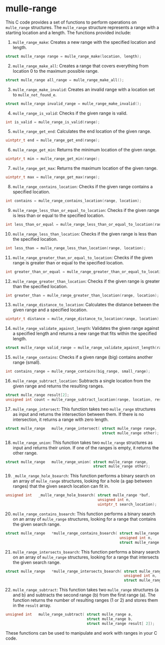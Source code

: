 # mulle-range

This C code provides a set of functions to perform operations on `mulle_range` structures. The `mulle_range` structure represents a range with a starting
location and a length. The functions provided include:


1. `mulle_range_make`: Creates a new range with the specified location and length.

```c
struct mulle_range range = mulle_range_make(location, length);
```

2. `mulle_range_make_all`: Creates a range that covers everything from location 0 to the maximum possible range.

```c
struct mulle_range all_range = mulle_range_make_all();
```

3. `mulle_range_make_invalid`: Creates an invalid range with a location set to `mulle_not_found_e`.

```c
struct mulle_range invalid_range = mulle_range_make_invalid();
```

4. `mulle_range_is_valid`: Checks if the given range is valid.

```c
int is_valid = mulle_range_is_valid(range);
```

5. `mulle_range_get_end`: Calculates the end location of the given range.

```c
uintptr_t end = mulle_range_get_end(range);
```

6. `mulle_range_get_min`: Returns the minimum location of the given range.

```c
uintptr_t min = mulle_range_get_min(range);
```

7. `mulle_range_get_max`: Returns the maximum location of the given range.

```c
uintptr_t max = mulle_range_get_max(range);
```

8. `mulle_range_contains_location`: Checks if the given range contains a specified location.

```c
int contains = mulle_range_contains_location(range, location);
```

9. `mulle_range_less_than_or_equal_to_location`: Checks if the given range is less than or equal to the specified location.

```c
int less_than_or_equal = mulle_range_less_than_or_equal_to_location(range, location);
```

10. `mulle_range_less_than_location`: Checks if the given range is less than the specified location.

```c
int less_than = mulle_range_less_than_location(range, location);
```

11. `mulle_range_greater_than_or_equal_to_location`: Checks if the given range is greater than or equal to the specified location.

```c
int greater_than_or_equal = mulle_range_greater_than_or_equal_to_location(range, location);
```

12. `mulle_range_greater_than_location`: Checks if the given range is greater than the specified location.

```c
int greater_than = mulle_range_greater_than_location(range, location);
```

13. `mulle_range_distance_to_location`: Calculates the distance between the given range and a specified location.

```c
uintptr_t distance = mulle_range_distance_to_location(range, location);
```

14. `mulle_range_validate_against_length`: Validates the given range against a specified length and returns a new range that fits within the specified length.

```c
struct mulle_range valid_range = mulle_range_validate_against_length(range, length);
```

15. `mulle_range_contains`: Checks if a given range (big) contains another range (small).

```c
int contains_range = mulle_range_contains(big_range, small_range);
```

16. `mulle_range_subtract_location`: Subtracts a single location from the given range and returns the resulting ranges.

```c
struct mulle_range result[2];
unsigned int count = mulle_range_subtract_location(range, location, result);
```

17. `mulle_range_intersect`: This function takes two `mulle_range` structures as input and returns the intersection between them. If there is no intersection, it returns a range with zero length.

```c
struct mulle_range   mulle_range_intersect( struct mulle_range range,
                                            struct mulle_range other);
```

18. `mulle_range_union`: This function takes two `mulle_range` structures as input and returns their union. If one of the ranges is empty, it returns the other range.

```c
struct mulle_range   mulle_range_union( struct mulle_range range,
                                        struct mulle_range other);
```

19. `_mulle_range_hole_bsearch`: This function performs a binary search on an array of `mulle_range` structures, looking for a hole (a gap between ranges) that the given search location can fit in.

```c
unsigned int   _mulle_range_hole_bsearch( struct mulle_range *buf,
                                          unsigned int n,
                                          uintptr_t search_location);
```

20. `mulle_range_contains_bsearch`: This function performs a binary search on an array of `mulle_range` structures, looking for a range that contains the given search range.

```c
struct mulle_range   *mulle_range_contains_bsearch( struct mulle_range *buf,
                                                    unsigned int n,
                                                    struct mulle_range search);
```

21. `mulle_range_intersects_bsearch`: This function performs a binary search on an array of `mulle_range` structures, looking for a range that intersects the given search range.

```c
struct mulle_range   *mulle_range_intersects_bsearch( struct mulle_range *buf,
                                                      unsigned int n,
                                                      struct mulle_range search);
```

22. `mulle_range_subtract`: This function takes two `mulle_range` structures (a and b) and subtracts the second range (b) from the first range (a). The function returns the number of resulting ranges (1 or 2) and stores them in the `result` array.

```c
unsigned int   mulle_range_subtract( struct mulle_range a,
                                     struct mulle_range b,
                                     struct mulle_range result[ 2]);
```


These functions can be used to manipulate and work with ranges in your C code.